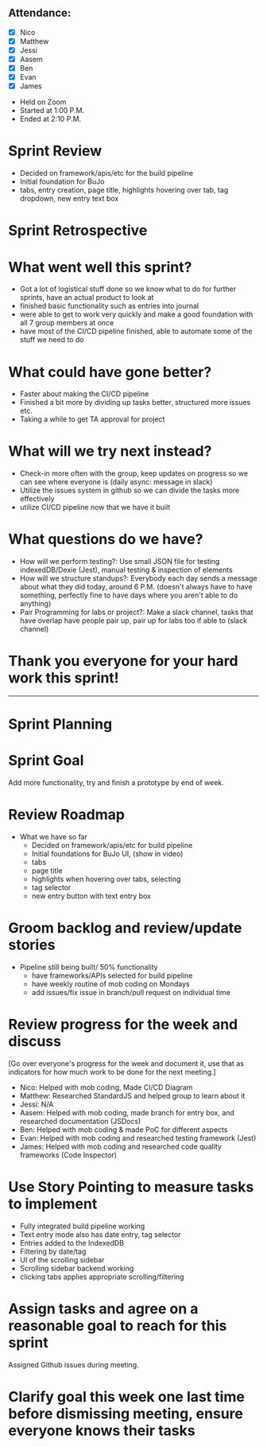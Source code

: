 ## Attendance:
- [X] Nico
- [X] Matthew
- [X] Jessi 
- [X] Aasem
- [X] Ben
- [X] Evan
- [X] James

- Held on Zoom
- Started at 1:00 P.M.
- Ended at 2:10 P.M.

# Sprint Review

- Decided on framework/apis/etc for the build pipeline
- Initial foundation for BuJo
- tabs, entry creation, page title, highlights hovering over tab, tag dropdown, new entry text box

# Sprint Retrospective

# What went well this sprint?

- Got a lot of logistical stuff done so we know what to do for further sprints, have an actual product to look at 
- finished basic functionality such as entries into journal
- were able to get to work very quickly and make a good foundation with all 7 group members at once
- have most of the CI/CD pipeline finished, able to automate some of the stuff we need to do

# What could have gone better?

- Faster about making the CI/CD pipeline
- Finished a bit more by dividing up tasks better, structured more issues etc.
- Taking a while to get TA approval for project

# What will we try next instead?

- Check-in more often with the group, keep updates on progress so we can see where everyone is (daily async: message in slack)
- Utilize the issues system in github so we can divide the tasks more effectively
- utilize CI/CD pipeline now that we have it built

# What questions do we have?

- How will we perform testing?: Use small JSON file for testing indexedDB/Dexie (Jest), manual testing & inspection of elements 
- How will we structure standups?: Everybody each day sends a message about what they did today, around 6 P.M. (doesn't always have to have something, perfectly fine to have days where you aren't able to do anything)
- Pair Programming for labs or project?: Make a slack channel, tasks that have overlap have people pair up, pair up for labs too if able to (slack channel)

# Thank you everyone for your hard work this sprint!

-----------------------------------
# Sprint Planning

# Sprint Goal

Add more functionality, try and finish a prototype by end of week.

# Review Roadmap

- What we have so far
    - Decided on framework/apis/etc for build pipeline
    - Initial foundations for BuJo UI, (show in video)
     - tabs 
     - page title
     - highlights when hovering over tabs, selecting
     - tag selector
     - new entry button with text entry box

# Groom backlog and review/update stories

- Pipeline still being built/ 50% functionality
    - have frameworks/APIs selected for build pipeline
    - have weekly routine of mob coding on Mondays
    - add issues/fix issue in branch/pull request on individual time

# Review progress for the week and discuss

[Go over everyone's progress for the week and document it, use that as indicators for how much work to be done for the next meeting.]
- Nico: Helped with mob coding, Made CI/CD Diagram
- Matthew: Researched StandardJS and helped group to learn about it
- Jessi: N/A
- Aasem: Helped with mob coding, made branch for entry box, and researched documentation (JSDocs)
- Ben: Helped with mob coding & made PoC for different aspects
- Evan: Helped with mob coding and researched testing framework (Jest)
- James: Helped with mob coding and researched code quality frameworks (Code Inspector)

# Use Story Pointing to measure tasks to implement

- Fully integrated build pipeline working
- Text entry mode also has date entry, tag selector
- Entries added to the IndexedDB
- Filtering by date/tag
- UI of the scrolling sidebar
- Scrolling sidebar backend working
- clicking tabs applies appropriate scrolling/filtering

# Assign tasks and agree on a reasonable goal to reach for this sprint

Assigned Github issues during meeting.

# Clarify goal this week one last time before dismissing meeting, ensure everyone knows their tasks
